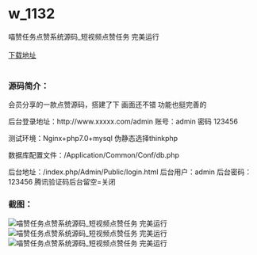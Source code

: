 # w_1132
喵赞任务点赞系统源码_短视频点赞任务 完美运行
<br/></br>
[下载地址](https://www.uuid2.com/1132.html "下载地址")
<br/></br>
<h3>源码简介：</h3>
<p>会员分享的一款点赞源码，搭建了下 画面还不错 功能也挺完善的<p>
<p>后台登录地址：http://www.xxxxx.com/admin 账号：admin 密码 123456<p>
<p>测试环境：Nginx+php7.0+mysql 伪静态选择thinkphp<p>
<p>数据库配置文件：/Application/Common/Conf/db.php<p>
<p>后台地址：/index.php/Admin/Public/login.html
后台用户：admin
后台密码：123456
腾讯验证码后台留空=关闭<p>
<h3>截图：</h3>
<img src="https://www.uuid2.com/wp-content/uploads/img/202106/dd8f5c8816.gif" alt="喵赞任务点赞系统源码_短视频点赞任务 完美运行"><img src="https://www.uuid2.com/wp-content/uploads/img/202106/2e42767145.gif" alt="喵赞任务点赞系统源码_短视频点赞任务 完美运行"><img src="https://www.uuid2.com/wp-content/uploads/img/202106/2ede993158.gif" alt="喵赞任务点赞系统源码_短视频点赞任务 完美运行">
